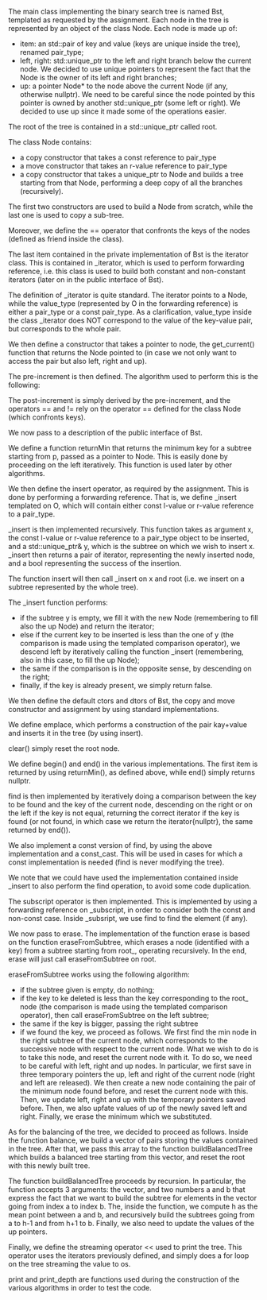 The main class implementing the binary search tree is named Bst, templated as
requested by the assignment. 
Each node in the tree is represented by an object of the class Node. Each node
is made up of:
- item: an std::pair of key and value (keys are unique inside the tree),
  renamed pair\_type;
- left, right: std::unique\_ptr<Node> to the left and right branch below the current
  node. We decided to use unique pointers to represent the fact that the Node
  is the owner of its left and right branches;
- up: a pointer Node\* to the node above the current Node (if any, otherwise nullptr).
  We need to be careful since the node pointed by this pointer is owned by
  another std::unique\_ptr<Node> (some left or right). We decided to use up since it
  made some of the operations easier.

The root of the tree is contained in a std::unique\_ptr<Node> called root.

The class Node contains:
- a copy constructor that takes a const reference to pair\_type
- a move constructor that takes an r-value reference to pair\_type
- a copy constructor that takes a unique\_ptr to Node and builds a
  tree starting from that Node, performing a deep copy of all the branches
  (recursively).

The first two constructors are used to build a Node from scratch, while the
last one is used to copy a sub-tree.

Moreover, we define the == operator that confronts the keys of the nodes
(defined as friend inside the class).

The last item contained in the private implementation of Bst is the iterator
class. This is contained in \_iterator, which is used to perform forwarding
reference, i.e. this class is used to build both constant and non-constant
iterators (later on in the public interface of Bst).

The definition of \_iterator is quite standard. The iterator points to a Node,
while the value\_type (represented by O in the forwarding reference) is either a
pair\_type or a const pair\_type. As a clarification, value\_type inside the class
\_iterator does NOT correspond to the value of the key-value pair, but
corresponds to the whole pair.

We then define a constructor that takes a pointer to node, the get\_current()
function that returns the Node pointed to (in case we not only want to access
the pair but also left, right and up).

The pre-increment is then defined. The algorithm used to perform this is the
following:

The post-increment is simply derived by the pre-increment, and the operators ==
and != rely on the operator == defined for the class Node (which confronts
keys).

We now pass to a description of the public interface of Bst.

We define a function returnMin that returns the minimum key for a subtree
starting from p, passed as a pointer to Node. This is easily done by proceeding
on the left iteratively. This function is used later by other algorithms.

We then define the insert operator, as required by the assignment. This is done
by performing a forwarding reference. That is, we define \_insert templated on
O, which will contain either const l-value or r-value reference to a pair\_type.

\_insert is then implemented recursively. This function takes as argument x,
the const l-value or r-value reference to a pair\_type object to be inserted,
and a std::unique_ptr<Node>& y, which is the subtree on which we wish to insert
x. \_insert then returns a pair of iterator, representing the newly inserted
node, and a bool representing the success of the insertion.

The function insert will then call \_insert on x and root (i.e. we insert on
a subtree represented by the whole tree). 

The \_insert function performs:
- if the subtree y is empty, we fill it with the new Node (remembering to fill
  also the up Node) and return the iterator;
- else if the current key to be inserted is less than the one of y (the
  comparison is made using the templated comparison operator), we descend left
  by iteratively calling the function \_insert (remembering, also in this case,
  to fill the up Node);
- the same if the comparison is in the opposite sense, by descending on the
  right;
- finally, if the key is already present, we simply return false.

We then define the default ctors and dtors of Bst, the copy and move
constructor and assignment by using standard implementations.

We define emplace, which performs a construction of the pair kay+value and
inserts it in the tree (by using insert).

clear() simply reset the root node.

We define begin() and end() in the various implementations. The first item
is returned by using returnMin(), as defined above, while end() simply returns
nullptr.

find is then implemented by iteratively doing a comparison between the key to
be found and the key of the current node, descending on the right or on the
left if the key is not equal, returning the correct iterator if the key is
found (or not found, in which case we return the iterator{nullptr}, the same
returned by end()). 

We also implement a const version of find, by using the above implementation
and a const\_cast. This will be used in cases for which a const implementation
is needed (find is never modifying the tree).

We note that we could have used the implementation contained inside \_insert to
also perform the find operation, to avoid some code duplication.

The subscript operator is then implemented. This is implemented by using a
forwarding reference on \_subscript, in order to consider both the const and
non-const case. Inside \_subsript, we use find to find the element (if any).

We now pass to erase. The implementation of the function erase is based on the
function eraseFromSubtree, which erases a node (identified with a key) from a
subtree starting from root\_, operating recursively. In the end, erase will
just call eraseFromSubtree on root.

eraseFromSubtree works using the following algorithm:
- if the subtree given is empty, do nothing;
- if the key to ke deleted is less than the key corresponding to the root\_
  node (the comparison is made using the templated comparison operator), then
  call eraseFromSubtree on the left subtree;
- the same if the key is bigger, passing the right subtree
- if we found the key, we proceed as follows. We first find the min node in the
  right subtree of the current node, which corresponds to the successive node
  with respect to the current node. What we wish to do is to take this node,
  and reset the current node with it. To do so, we need to be careful with
  left, right and up nodes. In particular, we first save in three temporary
  pointers the up, left and right of the current node (right and left are
  released). We then create a new node containing the pair of the minimum node
  found before, and reset the current node with this. Then, we update left,
  right and up with the temporary pointers saved before. Then, we also upfate
  values of up of the newly saved left and right. Finally, we erase the minimum
  which we substituted.

As for the balancing of the tree, we decided to proceed as follows. Inside the
function balance, we build a vector of pairs storing the values contained in
the tree. After that, we pass this array to the function buildBalancedTree
which builds a balanced tree starting from this vector, and reset the root with
this newly built tree.

The function buildBalancedTree proceeds by recursion. In particular, the
function accepts 3 arguments: the vector, and two numbers a and b that express
the fact that we want to build the subtree for elements in the vector going
from index a to index b. The, inside the function, we compute h as the mean
point between a and b, and recursively build the subtrees going from a to h-1
and from h+1 to b. Finally, we also need to update the values of the up
pointers.

Finally, we define the streaming operator << used to print the tree. This
operator uses the iterators previously defined, and simply does a for loop on
the tree streaming the value to os. 

print and print_depth are functions used during the construction of the various
algorithms in order to test the code.
